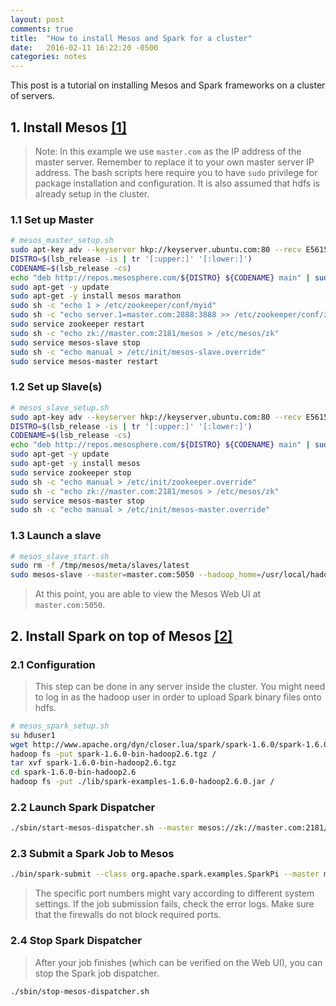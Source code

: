 ```yaml
---
layout: post
comments: true
title:  "How to install Mesos and Spark for a cluster"
date:   2016-02-11 16:22:20 -0500
categories: notes
---
```

This post is a tutorial on installing Mesos and Spark frameworks on a cluster of servers.

## 1. Install Mesos [[1]](https://open.mesosphere.com/getting-started/install/)

> Note: In this example we use `master.com` as the IP address of the master server. Remember to replace it to your own master server IP address. The bash scripts here require you to have `sudo` privilege for package installation and configuration. It is also assumed that hdfs is already setup in the cluster.

### 1.1 Set up Master 
```bash
# mesos_master_setup.sh
sudo apt-key adv --keyserver hkp://keyserver.ubuntu.com:80 --recv E56151BF
DISTRO=$(lsb_release -is | tr '[:upper:]' '[:lower:]')
CODENAME=$(lsb_release -cs)
echo "deb http://repos.mesosphere.com/${DISTRO} ${CODENAME} main" | sudo tee /etc/apt/sources.list.d/mesosphere.list
sudo apt-get -y update
sudo apt-get -y install mesos marathon
sudo sh -c "echo 1 > /etc/zookeeper/conf/myid"
sudo sh -c "echo server.1=master.com:2888:3888 >> /etc/zookeeper/conf/zoo.cfg"
sudo service zookeeper restart
sudo sh -c "echo zk://master.com:2181/mesos > /etc/mesos/zk"
sudo service mesos-slave stop
sudo sh -c "echo manual > /etc/init/mesos-slave.override"
sudo service mesos-master restart
``` 

### 1.2 Set up Slave(s)
```bash
# mesos_slave_setup.sh
sudo apt-key adv --keyserver hkp://keyserver.ubuntu.com:80 --recv E56151BF
DISTRO=$(lsb_release -is | tr '[:upper:]' '[:lower:]')
CODENAME=$(lsb_release -cs)
echo "deb http://repos.mesosphere.com/${DISTRO} ${CODENAME} main" | sudo tee /etc/apt/sources.list.d/mesosphere.list
sudo apt-get -y update
sudo apt-get -y install mesos
sudo service zookeeper stop
sudo sh -c "echo manual > /etc/init/zookeeper.override"
sudo sh -c "echo zk://master.com:2181/mesos > /etc/mesos/zk"
sudo service mesos-master stop
sudo sh -c "echo manual > /etc/init/mesos-master.override"
```

### 1.3 Launch a slave
```bash
# mesos_slave_start.sh
sudo rm -f /tmp/mesos/meta/slaves/latest
sudo mesos-slave --master=master.com:5050 --hadoop_home=/usr/local/hadoop --hostname=$(hostname)
```

> At this point, you are able to view the Mesos Web UI at `master.com:5050`.

## 2. Install Spark on top of Mesos [[2]](https://spark.apache.org/docs/latest/running-on-mesos.html)

### 2.1 Configuration
> This step can be done in any server inside the cluster. You might need to log in as the hadoop user in order to upload Spark binary files onto hdfs. 

```bash
# mesos_spark_setup.sh
su hduser1
wget http://www.apache.org/dyn/closer.lua/spark/spark-1.6.0/spark-1.6.0-bin-hadoop2.6.tgz
hadoop fs -put spark-1.6.0-bin-hadoop2.6.tgz / 
tar xvf spark-1.6.0-bin-hadoop2.6.tgz
cd spark-1.6.0-bin-hadoop2.6
hadoop fs -put ./lib/spark-examples-1.6.0-hadoop2.6.0.jar /
```

### 2.2 Launch Spark Dispatcher
```bash
./sbin/start-mesos-dispatcher.sh --master mesos://zk://master.com:2181/mesos
```

### 2.3 Submit a Spark Job to Mesos
```bash
./bin/spark-submit --class org.apache.spark.examples.SparkPi --master mesos://master.com:7078 --deploy-mode cluster  --supervise --executor-memory 20G --total-executor-cores 20 hdfs://master:54310/spark-examples-1.6.0-hadoop2.6.0.jar 50000
```

> The specific port numbers might vary according to different system settings. If the job submission fails, check the error logs. Make sure that the firewalls do not block required ports. 

### 2.4 Stop Spark Dispatcher
> After your job finishes (which can be verified on the Web UI), you can stop the Spark job dispatcher.
```bash
./sbin/stop-mesos-dispatcher.sh
```
